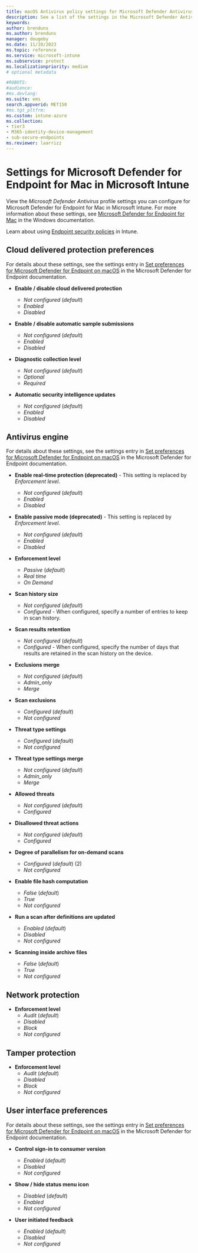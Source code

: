 ```yaml
---
title: macOS Antivirus policy settings for Microsoft Defender Antivirus for Intune | Microsoft Docs
description: See a list of the settings in the Microsoft Defender Antivirus profile for macOS. This profile is s part of Endpoint security Antivirus policy for macOS in Microsoft Intune.
keywords:
author: brenduns
ms.author: brenduns
manager: dougeby
ms.date: 11/10/2023
ms.topic: reference
ms.service: microsoft-intune
ms.subservice: protect
ms.localizationpriority: medium
# optional metadata

#ROBOTS:
#audience:
#ms.devlang:
ms.suite: ems
search.appverid: MET150
#ms.tgt_pltfrm:
ms.custom: intune-azure
ms.collection:
- tier3
- M365-identity-device-management
- sub-secure-endpoints
ms.reviewer: laarrizz 
---
```


# Settings for Microsoft Defender for Endpoint for Mac in Microsoft Intune

View the *Microsoft Defender Antivirus* profile settings you can configure for Microsoft Defender for Endpoint for Mac in Microsoft Intune. For more information about these settings, see [Microsoft Defender for Endpoint for Mac](/windows/security/threat-protection/microsoft-defender-atp/microsoft-defender-atp-mac) in the Windows documentation.

Learn about using [Endpoint security policies](../protect/endpoint-security-policy.md) in Intune.

## Cloud delivered protection preferences

For details about these settings, see the settings entry in [Set preferences for Microsoft Defender for Endpoint on macOS](/microsoft-365/security/defender-endpoint/mac-preferences) in the Microsoft Defender for Endpoint documentation.

- **Enable / disable cloud delivered protection**
  - *Not configured* (*default*)
  - *Enabled*
  - *Disabled*

- **Enable / disable automatic sample submissions**
  - *Not configured* (*default*)
  - *Enabled*
  - *Disabled*

- **Diagnostic collection level**
  - *Not configured* (*default*)
  - *Optional*
  - *Required*

- **Automatic security intelligence updates**
  - *Not configured* (*default*)
  - *Enabled*
  - *Disabled*

## Antivirus engine

For details about these settings, see the settings entry in [Set preferences for Microsoft Defender for Endpoint on macOS](/microsoft-365/security/defender-endpoint/mac-preferences) in the Microsoft Defender for Endpoint documentation.

- **Enable real-time protection (deprecated)**  - This setting is replaced by *Enforcement level*.
  - *Not configured* (*default*)
  - *Enabled*
  - *Disabled*

- **Enable passive mode (deprecated)** - This setting is replaced by *Enforcement level*.
  - *Not configured* (*default*)
  - *Enabled*
  - *Disabled*

- **Enforcement level**  
  - *Passive* (*default*)
  - *Real time*
  - *On Demand*

- **Scan history size**
  - *Not configured* (*default*)
  - *Configured* - When configured, specify a number of entries to keep in scan history.

- **Scan results retention**
  - *Not configured* (*default*)
  - *Configured* - When configured, specify the number of days that results are retained in the scan history on the device.

- **Exclusions merge**
  - *Not configured* (*default*)
  - *Admin_only*
  - *Merge*

- **Scan exclusions**
  - *Configured* (*default*)
  - *Not configured*

- **Threat type settings**
  - *Configured* (*default*)
  - *Not configured*

- **Threat type settings merge**
  - *Not configured* (*default*)
  - *Admin_only*
  - *Merge*

- **Allowed threats**
  - *Not configured* (*default*)
  - *Configured*

- **Disallowed threat actions**
  - *Not configured* (*default*)
  - *Configured*

- **Degree of parallelism for on-demand scans**
  - *Configured* (*default*) (2)
  - *Not configured*

- **Enable file hash computation**
  - *False* (*default*)
  - *True*
  - *Not configured*

- **Run a scan after definitions are  updated**
  - *Enabled* (*default*)
  - *Disabled*
  - *Not configured*

- **Scanning inside archive files**
  - *False* (*default*)
  - *True*
  - *Not configured*

## Network protection

- **Enforcement level**
  - *Audit* (*default*)
  - *Disabled*
  - *Block*
  - *Not configured*

## Tamper protection

- **Enforcement level**
  - *Audit* (*default*)
  - *Disabled*
  - *Block*
  - *Not configured*

## User interface preferences

For details about these settings, see the settings entry in [Set preferences for Microsoft Defender for Endpoint on macOS](/microsoft-365/security/defender-endpoint/mac-preferences) in the Microsoft Defender for Endpoint documentation.

- **Control sign-in to consumer version**
  - *Enabled* (*default*)
  - *Disabled*
  - *Not configured*

- **Show / hide status menu icon**
  - *Disabled* (*default*)
  - *Enabled*
  - *Not configured*

- **User initiated feedback**
  - *Enabled* (*default*)
  - *Disabled*
  - *Not configured*
